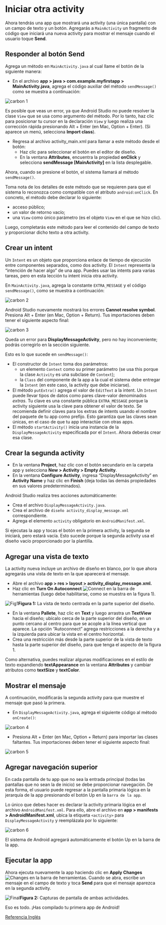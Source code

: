 # Iniciar otra activity
Ahora tendrás una app que mostrará una activity (una única pantalla) con un campo de texto y un botón. Agregarás a `MainActivity` un fragmento de código que iniciará una nueva activity para mostrar el mensaje cuando el usuario toque **Send**.

## Responder al botón Send
Agrega un método en `MainActivity.java` al cual llame el botón de la siguiente manera:

* En el archivo **app > java > com.example.myfirstapp > MainActivity.java**, agrega el código auxiliar del método `sendMessage()` como se muestra a continuación:

![carbon 1](https://user-images.githubusercontent.com/9124597/39891134-7372bec4-5462-11e8-86e4-b688ff5d8994.png) 

Es posible que veas un error, ya que Android Studio no puede resolver la clase `View` que se usa como argumento del método. Por lo tanto, haz clic para posicionar tu cursor en la declaración `View` y luego realiza una corrección rápida presionando Alt + Enter (en Mac, Option + Enter). (Si aparece un menú, selecciona **Import class**). 

* Regresa al archivo activity_main.xml para llamar a este método desde el botón:
    * Haz clic para seleccionar el botón en el editor de diseño.
    * En la ventana **Attributes**, encuentra la propiedad **onClick** y selecciona **sendMessage [MainActivity]** en la lista desplegable. 

Ahora, cuando se presione el botón, el sistema llamará al método `sendMessage()`.

Toma nota de los detalles de este método que se requieren para que el sistema lo reconozca como compatible con el atributo `android:onClick`. En concreto, el método debe declarar lo siguiente:

* acceso público;
* un valor de retorno vacío;
* una `View` como único parámetro (es el objeto `View` en el que se hizo clic). 

Luego, completarás este método para leer el contenido del campo de texto y proporcionar dicho texto a otra activity. 

## Crear un intent 
Un `Intent` es un objeto que proporciona enlace de tiempo de ejecución entre componentes separados, como dos activity. El `Intent` representa la “intención de hacer algo” de una app. Puedes usar las intents para varias tareas, pero en esta lección tu intent inicia otra activity.

En `MainActivity.java`, agrega la constante `EXTRA_MESSAGE` y el código `sendMessage()`, como se muestra a continuación: 

![carbon 2](https://user-images.githubusercontent.com/9124597/39891540-79c71bde-5463-11e8-9f1b-e17a8fe3677a.png) 

Android Studio nuevamente mostrará los errores **Cannot resolve symbol**. Presiona Alt + Enter (en Mac, Option + Return). Tus importaciones deben tener el siguiente aspecto final: 

![carbon 3](https://user-images.githubusercontent.com/9124597/39891615-a4c2fd6c-5463-11e8-9025-e05a2028eff4.png) 

Queda un error para **DisplayMessageActivity**, pero no hay inconveniente; podrás corregirlo en la sección siguiente.

Esto es lo que sucede en `sendMessage()`:

* El constructor de `Intent` toma dos parámetros:
    * un elemento `Context` como su primer parámetro (se usa this porque la clase `Activity` es una subclase de `Context`); 
    * la `Class` del componente de la app a la cual el sistema debe entregar la `Intent` (en este caso, la activity que debe iniciarse).
* El método `putExtra()` agrega el valor de `EditText` a la intent.  Un `Intent` puede llevar tipos de datos como pares clave-valor denominados *extras*. Tu clave es una constante pública `EXTRA_MESSAGE` porque la activity siguiente usa la clave para obtener el valor de texto. Se recomienda definir claves para los extras de intents usando el nombre del paquete de tu app como prefijo. Esto garantiza que las claves sean únicas, en el caso de que tu app interactúe con otras apps.
* El método `startActivity()` inicia una instancia de la `DisplayMessageActivity` especificada por el `Intent`. Ahora deberás crear esa clase.

## Crear la segunda activity

* En la ventana **Project**, haz clic con el botón secundario en la carpeta app y selecciona **New > Activity > Empty Activity**.
* En la ventana **Configure Activity**, ingresa “DisplayMessageActivity” en **Activity Name** y haz clic en **Finish** (deja todas las demás propiedades en sus valores predeterminados).  

Android Studio realiza tres acciones automáticamente:

* Crea el archivo `DisplayMessageActivity.java`.
* Crea el archivo de `diseño activity_display_message.xml` correspondiente.
* Agrega el elemento `activity` obligatorio en `AndroidManifest.xml`.

Si ejecutas la app y tocas el botón en la primera activity, la segunda se iniciará, pero estará vacía. Esto sucede porque la segunda activity usa el diseño vacío proporcionado por la plantilla. 

## Agregar una vista de texto 
La activity nueva incluye un archivo de diseño en blanco, por lo que ahora agregarás una vista de texto en la que aparecerá el mensaje.

* Abre el archivo **app > res > layout > activity_display_message.xml.**
* Haz clic en **Turn On Autoconnect** ![Connect](https://developer.android.com/studio/images/buttons/layout-editor-autoconnect-on.png)  en la barra de herramientas (luego debe habilitarse, como se muestra en la figura 1). 

![Fig1](https://developer.android.com/training/basics/firstapp/images/constraint-textview_2x.png)**Figura 1:** La vista de texto centrada en la parte superior del diseño. 

* En la ventana **Pallete**, haz clic en **Text** y luego arrastra un **TextView** hacia el diseño; ubícalo cerca de la parte superior del diseño, en un punto cercano al centro para que se acople a la línea vertical que aparece. La opción “Autoconnect” agrega restricciones a la derecha y a la izquierda para ubicar la vista en el centro horizontal.
* Crea una restricción más desde la parte superior de la vista de texto hasta la parte superior del diseño, para que tenga el aspecto de la figura 1. 

Como alternativa, puedes realizar algunas modificaciones en el estilo de texto expandiendo **textAppearance** en la ventana **Attributes** y cambiar atributos como **textSize** y **textColor**.

## Mostrar el mensaje
A continuación, modificarás la segunda activity para que muestre el mensaje que pasó la primera.

* En `DisplayMessageActivity.java`, agrega el siguiente código al método `onCreate()`: 

![carbon 4](https://user-images.githubusercontent.com/9124597/39892461-5b2cd56c-5466-11e8-8388-bc270d17da98.png) 

* Presiona Alt + Enter (en Mac, Option + Return) para importar las clases faltantes. Tus importaciones deben tener el siguiente aspecto final: 

![carbon 5](https://user-images.githubusercontent.com/9124597/39892519-865d9bae-5466-11e8-8fbf-870d4d9ac9c6.png) 

## Agregar navegación superior
En cada pantalla de tu app que no sea la entrada principal (todas las pantallas que no sean la de inicio) se debe proporcionar navegación. De esta forma, el usuario puede regresar a la pantalla primaria lógica en la jerarquía de la app presionando el botón Up en la `barra de la app`.

Lo único que debes hacer es declarar la activity primaria lógica en el archivo `AndroidManifest.xml`. Para ello, abre el archivo en **app > manifests > AndroidManifest.xml**, ubica la etiqueta `<activity>` para `DisplayMessageActivity` y reemplázala por lo siguiente: 

![carbon 6](https://user-images.githubusercontent.com/9124597/39892625-dc9b3ec2-5466-11e8-9a3b-f34295e49a7a.png) 

El sistema de Android agregará automáticamente el botón Up en la barra de la app. 

## Ejecutar la app 
Ahora ejecuta nuevamente la app haciendo clic en **Apply Changes** ![Changes](https://developer.android.com/studio/images/buttons/toolbar-apply-changes.png)  en la barra de herramientas. Cuando se abra, escribe un mensaje en el campo de texto y toca **Send** para que el mensaje aparezca en la segunda activity. 

![Final](https://developer.android.com/training/basics/firstapp/images/screenshot-activity2.png)**Figura 2:** Capturas de pantalla de ambas actividades. 

Eso es todo. ¡Has compilado tu primera app de Android!

[Referencia Inglés](https://developer.android.com/training/basics/firstapp/starting-activity)